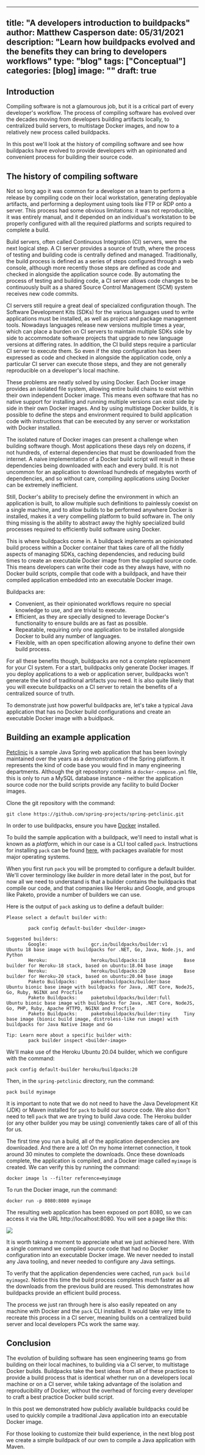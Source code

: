 <!--

This file is a template to help you get started writing a "conceptual" article.
Read our writing guidelines for more information on how to write articles for
the Rancher community:

    https://rancher.com/writing-program/writing-guidelines

-->
---
title: "A developers introduction to buildpacks"
author: Matthew Casperson
date: 05/31/2021
description: "Learn how buildpacks evolved and the benefits they can bring to developers workflows"
type: "blog"
tags: ["Conceptual"]
categories: [blog]
image: ""
draft: true
---

<!-- In the front matter above, fill out the title, author, and description
fields. -->

## Introduction

<!-- Include paragraphs describing article scope, why it's helpful, who should
read it, and what the reader will learn. -->

Compiling software is not a glamourous job, but it is a critical part of every developer's workflow. The process of compiling software has evolved over the decades moving from developers building artifacts locally, to centralized build servers, to multistage Docker images, and now to a relatively new process called buildpacks.

In this post we'll look at the history of compiling software and see how buildpacks have evolved to provide developers with an opinionated and convenient process for building their source code.

## The history of compiling software

Not so long ago it was common for a developer on a team to perform a release by compiling code on their local workstation, generating deployable artifacts, and performing a deployment using tools like FTP or RDP onto a server. This process had some obvious limitations: it was not reproducible, it was entirely manual, and it depended on an individual's workstation to be properly configured with all the required platforms and scripts required to complete a build.

Build servers, often called Continuous Integration (CI) servers, were the next logical step. A CI server provides a source of truth, where the process of testing and building code is centrally defined and managed. Traditionally, the build process is defined as a series of steps configured through a web console, although more recently those steps are defined as code and checked in alongside the application source code. By automating the process of testing and building code, a CI server allows code changes to be continuously built as a shared Source Control Management (SCM) system receives new code commits.

CI servers still require a great deal of specialized configuration though. The Software Development Kits (SDKs) for the various languages used to write applications must be installed, as well as project and package management tools. Nowadays languages release new versions multiple times a year, which can place a burden on CI servers to maintain multiple SDKs side by side to accommodate software projects that upgrade to new language versions at differing rates. In addition, the CI build steps require a particular CI server to execute them. So even if the step configuration has been expressed as code and checked in alongside the application code, only a particular CI server can execute those steps, and they are not generally reproducible on a developer's local machine.

These problems are neatly solved by using Docker. Each Docker image provides an isolated file system, allowing entire build chains to exist within their own independent Docker image. This means even software that has no native support for installing and running multiple versions can exist side by side in their own Docker images. And by using multistage Docker builds, it is possible to define the steps and environment required to build application code with instructions that can be executed by any server or workstation with Docker installed.

The isolated nature of Docker images can present a challenge when building software though. Most applications these days rely on dozens, if not hundreds, of external dependencies that must be downloaded from the internet. A naive implementation of a Docker build script will result in these dependencies being downloaded with each and every build. It is not uncommon for an application to download hundreds of megabytes worth of dependencies, and so without care, compiling applications using Docker can be extremely inefficient.

Still, Docker's ability to precisely define the environment in which an application is built, to allow multiple such definitions to painlessly coexist on a single machine, and to allow builds to be performed anywhere Docker is installed, makes it a very compelling platform to build software in. The only thing missing is the ability to abstract away the highly specialized build processes required to efficiently build software using Docker.

This is where buildpacks come in. A buildpack implements an opinionated build process within a Docker container that takes care of all the fiddly aspects of managing SDKs, caching dependencies, and reducing build times to create an executable Docker image from the supplied source code. This means developers can write their code as they always have, with no Docker build scripts, compile that code with a buildpack, and have their compiled application embedded into an executable Docker image.

Buildpacks are:
* Convenient, as their opinionated workflows require no special knowledge to use, and are trivial to execute.
* Efficient, as they are specially designed to leverage Docker's functionality to ensure builds are as fast as possible.
* Repeatable, requiring only one application to be installed alongside Docker to build any number of languages.
* Flexible, with an open specification allowing anyone to define their own build process.

For all these benefits though, buildpacks are not a complete replacement for your CI system. For a start, buildpacks only generate Docker images. If you deploy applications to a web or application server, buildpacks won't generate the kind of traditional artifacts you need. It is also quite likely that you will execute buildpacks on a CI server to retain the benefits of a centralized source of truth.

To demonstrate just how powerful buildpacks are, let's take a typical Java application that has no Docker build configurations and create an executable Docker image with a buidlpack.

## Building an example application

[Petclinic](https://github.com/spring-projects/spring-petclinic) is a sample Java Spring web application that has been lovingly maintained over the years as a demonstration of the Spring platform. It represents the kind of code base you would find in many engineering departments. Although the git repository contains a `docker-compose.yml` file, this is only to run a MySQL database instance - neither the application source code nor the build scripts provide any facility to build Docker images.

Clone the git repository with the command:

```
git clone https://github.com/spring-projects/spring-petclinic.git
```

In order to use buildpacks, ensure you have [Docker](https://www.docker.com/) installed.

To build the sample application with a buildpack, we'll need to install what is known as a *platform*, which in our case is a CLI tool called `pack`. Instructions for installing `pack` can be found [here](https://buildpacks.io/docs/tools/pack/), with packages available for most major operating systems.

When you first run `pack` you will be prompted to configure a default builder. We'll cover terminology like *builder* in more detail later in the post, but for now all we need to understand is that a builder contains the buildpacks that compile our code, and that companies like Heroku and Google, and groups like Paketo, provide a number of builders we can use. 

Here is the output of `pack` asking us to define a default builder:

```
Please select a default builder with:

        pack config default-builder <builder-image>

Suggested builders:
        Google:                gcr.io/buildpacks/builder:v1      Ubuntu 18 base image with buildpacks for .NET, Go, Java, Node.js, and Python
        Heroku:                heroku/buildpacks:18              Base builder for Heroku-18 stack, based on ubuntu:18.04 base image
        Heroku:                heroku/buildpacks:20              Base builder for Heroku-20 stack, based on ubuntu:20.04 base image
        Paketo Buildpacks:     paketobuildpacks/builder:base     Ubuntu bionic base image with buildpacks for Java, .NET Core, NodeJS, Go, Ruby, NGINX and Procfile
        Paketo Buildpacks:     paketobuildpacks/builder:full     Ubuntu bionic base image with buildpacks for Java, .NET Core, NodeJS, Go, PHP, Ruby, Apache HTTPD, NGINX and Procfile
        Paketo Buildpacks:     paketobuildpacks/builder:tiny     Tiny base image (bionic build image, distroless-like run image) with buildpacks for Java Native Image and Go

Tip: Learn more about a specific builder with:
        pack builder inspect <builder-image>
```

We'll make use of the Heroku Ubuntu 20.04 builder, which we configure with the command:

```
pack config default-builder heroku/buildpacks:20
```

Then, in the `spring-petclinic` directory, run the command:

```
pack build myimage
```

It is important to note that we do not need to have the Java Development Kit (JDK) or Maven installed for `pack` to build our source code. We also don't need to tell `pack` that we are trying to build Java code. The Heroku builder (or any other builder you may be using) conveniently takes care of all of this for us.

The first time you run a build, all of the application dependencies are downloaded. And there are a lot! On my home internet connection, it took around 30 minutes to complete the downloads. Once these downloads complete, the application is compiled, and a Docker image called `myimage` is created. We can verify this by running the command:

```
docker image ls --filter reference=myimage
```

To run the Docker image, run the command:

```
docker run -p 8080:8080 myimage
```

The resulting web application has been exposed on port 8080, so we can access it via the URL http://localhost:8080. You will see a page like this:

![](petclinic.png)

It is worth taking a moment to appreciate what we just achieved here. With a single command we compiled source code that had no Docker configuration into an executable Docker image. We never needed to install any Java tooling, and never needed to configure any Java settings.

To verify that the application dependencies were cached, run `pack build myimage2`. Notice this time the build process completes much faster as all the downloads from the previous build are reused. This demonstrates how buildpacks provide an efficient build process.

The process we just ran through here is also easily repeated on any machine with Docker and the `pack` CLI installed. It would take very little to recreate this process in a CI server, meaning builds on a centralized build server and local developers PCs work the same way.

## Conclusion

The evolution of building software has seen engineering teams go from building on their local machines, to building via a CI server, to multistage Docker builds. Buildpacks take the best ideas from all of these practices to provide a build process that is identical whether run on a developers local machine or on a CI server, while taking advantage of the isolation and reproducibility of Docker, without the overhead of forcing every developer to craft a best practice Docker build script.

In this post we demonstrated how publicly available buildpacks could be used to quickly compile a traditional Java application into an executable Docker image. 

For those looking to customize their build experience, in the next blog post we create a simple buildpack of our own to compile a Java application with Maven.

